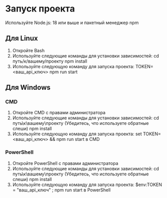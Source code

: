 # Запуск проекта
Используйте Node.js: 18 или выше и пакетный менеджер npm
## Для Linux
1. Откройте Bash
2. Используйте следующие команды для установки зависимостей:
    cd путь/к/вашему/проекту
    npm install
3. Используйте следующую команду для запуска проекта:
    TOKEN=<ваш_api_ключ> npm run start 
## Для Windows
### CMD
1. Откройте CMD с правами администратора
2. Используйте следующие команды для установки зависимостей:
    cd путь\к\вашему\проекту (Убедитесь, что используете обратные слеши)
    npm install
3. Используйте следующую команду для запуска проекта:
    set TOKEN=<ваш_api_ключ> && npm run start в CMD 
### PowerShell
1. Откройте PowerShell с правами администратора
2. Используйте следующие команды для установки зависимостей:
    cd путь\к\вашему\проекту (Убедитесь, что используете обратные слеши)
    npm install
3. Используйте следующую команду для запуска проекта:
    $env:TOKEN = "ваш_api_ключ" ; npm run start в PowerShell

